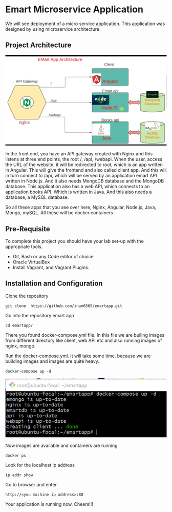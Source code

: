 # Emart Microservice Application
We will see deployment of a micro service application. This application was designed by using microservice architecture.

## Project Architecture
<!-- ![My Image](my-image.jpg) -->
![My Image](images/q.png)

In the front end, you have an API gateway created with Nginx and this listens at three end points,
the root /, /api, /webapi. When the user, access the URL of the website, it will be redirected
to root, which is an app written in Angular.
This will give the frontend and also called client app.
And this will in turn connect to /api, which will be served by an application emart API written
in Node.js.
And it also needs MongoDB database and the MongoDB database.
This application also has a web API, which connects to an application books API.
Which is written in Java.
And this also needs a database, a MySQL database. 

So all these apps that you see over here, Nginx, Angular, Node.js, Java, Mongo, mySQL.
All these will be docker containers


## Pre-Requisite

To complete this project you should have your lab set-up with the appropriate tools.

 - Git, Bash or any Code editor of choice
 - Oracle VirtualBox
 - Install Vagrant, and Vagrant Plugins.

## Installation and Configuration
Clone the repository
  
    git clone  https://github.com/inam6565/emartapp.git
    
Go into the repository emart app
    
    cd emartapp/
    
There you found docker-compose.yml file. In this file we are builing images from different directory like client, web API etc and also running images of nginx, mongo.

Run the docker-compose.yml. It will take some time. because we are building images and images are quite heavy.

    docker-compose up -d
    
![My Image](images/w.png)


Now images are available and containers are running

    docker ps

Look for the localhost ip address 

    ip addr show
    
Go to browser and enter

    http://<you machine ip address>:80
    
Your application is running now. Cheers!!!
